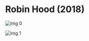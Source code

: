 # Robin Hood (2018)

![img 0](https://i.imgur.com/3e39CvO.jpg)

![img 1](https://i.imgur.com/sg9QR3e.jpg)

